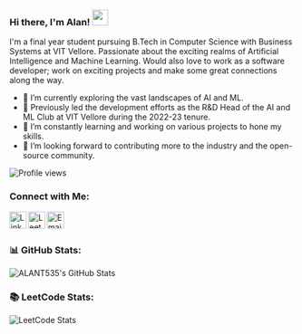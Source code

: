 ### Hi there, I'm Alan! <img src="https://media.giphy.com/media/hvRJCLFzcasrR4ia7z/giphy.gif" width="28">

I'm a final year student pursuing B.Tech in Computer Science with Business Systems at VIT Vellore. Passionate about the exciting realms of Artificial Intelligence and Machine Learning. Would also love to work as a software developer; work on exciting projects and make some great connections along the way.

- 🌱 I’m currently exploring the vast landscapes of AI and ML.
- 💼 Previously led the development efforts as the R&D Head of the AI and ML Club at VIT Vellore during the 2022-23 tenure.
- 🔭 I’m constantly learning and working on various projects to hone my skills.
- 👯 I’m looking forward to contributing more to the industry and the open-source community.

![Profile views](https://komarev.com/ghpvc/?username=ALANT535&color=blueviolet)


### Connect with Me:

<a href="https://www.linkedin.com/in/alan-thomas-91aa18230/" target="_blank">
  <img align="left" alt="LinkedIn" width="30px" src="https://github.com/gauravghongde/social-icons/blob/master/SVG/Color/LinkedIN.svg" />
</a>

<a href="https://www.leetcode.com/kokki535" target="_blank">
  <img align="left" alt="LeetCode" width="30px" src="https://user-images.githubusercontent.com/63964149/152531278-5e01909d-0c2e-412a-8acc-4a06863c244d.png" />
</a>

<a href="mailto:thomasalan535@gmail.com" target="_blank">
  <img align="left" alt="Email" width="30px" src="https://github.com/gauravghongde/social-icons/blob/master/SVG/Color/Gmail.svg" />
</a>

<br />
<br />

### 📊 GitHub Stats:

![ALANT535's GitHub Stats](https://github-readme-stats.vercel.app/api?username=ALANT535&show_icons=true&theme=dark)

### 📚 LeetCode Stats:
![LeetCode Stats](https://leetcode.card.workers.dev/Kokki535?theme=dark&font=baloo&extension=activity)

